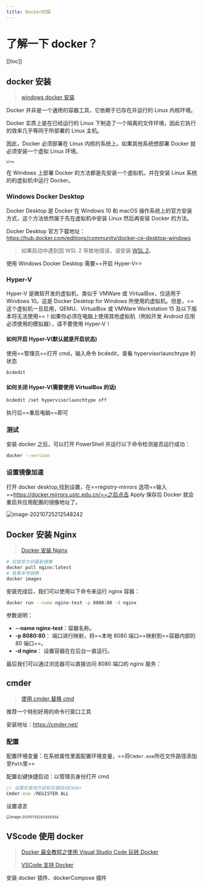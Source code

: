 ```yaml
---
title: Docker初探
---
```


# 了解一下 docker？

[[toc]]

## docker 安装

> [windows docker 安装](https://www.runoob.com/docker/windows-docker-install.html)

Docker 并非是一个通用的容器工具，它依赖于已存在并运行的 Linux 内核环境。

Docker 实质上是在已经运行的 Linux 下制造了一个隔离的文件环境，因此它执行的效率几乎等同于所部署的 Linux 主机。

因此，Docker 必须部署在 Linux 内核的系统上。如果其他系统想部署 Docker 就必须安装一个虚拟 Linux 环境。

<img src="https://blog-images-1302031947.cos.ap-guangzhou.myqcloud.com/images/CV09QJMI2fb7L2k0.png" alt="img" style="zoom:50%;" />

在 Windows 上部署 Docker 的方法都是先安装一个虚拟机，并在安装 Linux 系统的的虚拟机中运行 Docker。

### Windows Docker Desktop

Docker Desktop 是 Docker 在 Windows 10 和 macOS 操作系统上的官方安装方式，这个方法依然属于先在虚拟机中安装 Linux 然后再安装 Docker 的方法。

Docker Desktop 官方下载地址： https://hub.docker.com/editions/community/docker-ce-desktop-windows

> 如果启动中遇到因 WSL 2 导致地错误，请安装 [WSL 2](https://docs.microsoft.com/zh-cn/windows/wsl/install-win10)。

使用 Windows Docker Desktop 需要==开启 Hyper-V==

### Hyper-V

Hyper-V 是微软开发的虚拟机，类似于 VMWare 或 VirtualBox，仅适用于 Windows 10。这是 Docker Desktop for Windows 所使用的虚拟机。但是，==这个虚拟机一旦启用，QEMU、VirtualBox 或 VMWare Workstation 15 及以下版本将无法使用==！如果你必须在电脑上使用其他虚拟机（例如开发 Android 应用必须使用的模拟器），请不要使用 Hyper-V！

#### 如何开启 Hyper-V(默认就是开启状态)

使用==管理员==打开 cmd，输入命令 bcdedit，查看 hypervisorlaunchtype 的状态

```bash
bcdedit
```

#### 如何关闭 Hyper-V(需要使用 VirtualBox 的话)

```bash
bcdedit /set hypervisorlaunchtype off
```

执行后==重启电脑==即可

### 测试

安装 docker 之后，可以打开 PowerShell 并运行以下命令检测是否运行成功：

```bash
docker --version
```

### 设置镜像加速

打开 docker desktop,找到设置，在==registry-mirrors 选项==输入==https://docker.mirrors.ustc.edu.cn/==之后点击 Apply 保存后 Docker 就会重启并应用配置的镜像地址了。

![image-20210725212548242](https://blog-images-1302031947.cos.ap-guangzhou.myqcloud.com/images/image-20210725212548242.png)

## Docker 安装 Nginx

> [Docker 安装 Nginx](https://www.runoob.com/docker/docker-install-nginx.html)

```bash
# 拉取官方的最新镜像
docker pull nginx:latest
# 查看本地镜像
docker images
```

安装完成后，我们可以使用以下命令来运行 nginx 容器：

```bash
docker run --name nginx-test -p 8080:80 -d nginx
```

参数说明：

- **--name nginx-test**：容器名称。
- **-p 8080:80**： 端口进行映射，将==本地 8080 端口==映射到==容器内部的 80 端口==。
- **-d nginx**： 设置容器在在后台一直运行。

最后我们可以通过浏览器可以直接访问 8080 端口的 nginx 服务：

## cmder

> [使用 cmder 替换 cmd](https://www.jianshu.com/p/5b7c985240a7)

推荐一个特别好用的命令行窗口工具

安装地址：https://cmder.net/

### 配置

配置环境变量：在系统属性里面配置环境变量，==将`Cmder.exe`所在文件路径添加至`Path`里==

配置右键快捷启动：以管理员身份打开 cmd

```js
// 设置任意地方鼠标右键启动Cmder
Cmder.exe /REGISTER ALL
```

设置语言

<img src="https://blog-images-1302031947.cos.ap-guangzhou.myqcloud.com/images/image-20210725220426354.png" alt="image-20210725220426354" style="zoom:67%;" />

## VScode 使用 docker

> [Docker 最全教程之使用 Visual Studio Code 玩转 Docker](https://www.cnblogs.com/codelove/p/10606434.html)
>
> [VSCode 支持 Docker](https://geek-docs.com/vscode/vscode-tutorials/vscode-support-docker.html)

安装 docker 插件、dockerCompose 插件
